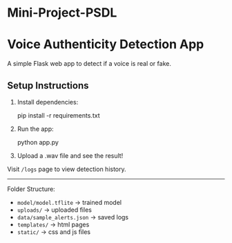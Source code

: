 # Mini-Project-PSDL
# Voice Authenticity Detection App

A simple Flask web app to detect if a voice is real or fake.

## Setup Instructions

1. Install dependencies:

    pip install -r requirements.txt

2. Run the app:

    python app.py

3. Upload a .wav file and see the result!

Visit `/logs` page to view detection history.

---

Folder Structure:
- `model/model.tflite` → trained model
- `uploads/` → uploaded files
- `data/sample_alerts.json` → saved logs
- `templates/` → html pages
- `static/` → css and js files
